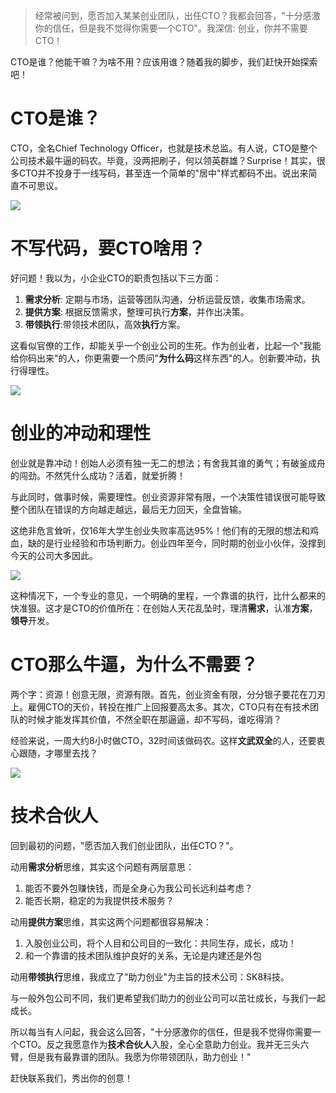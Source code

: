 > 经常被问到，愿否加入某某创业团队，出任CTO？我都会回答，"十分感激你的信任，但是我不觉得你需要一个CTO"。我深信: 创业，你并不需要CTO！

CTO是谁？他能干嘛？为啥不用？应该用谁？随着我的脚步，我们赶快开始探索吧！

# CTO是谁？

CTO，全名Chief Technology Officer，也就是技术总监。有人说，CTO是整个公司技术最牛逼的码农。毕竟，没两把刷子，何以领英群雄？Surprise！其实，很多CTO并不投身于一线写码，甚至连一个简单的"居中"样式都码不出。说出来简直不可思议。

![](https://media.giphy.com/media/xUPGcwDf2lneEamxHy/giphy.gif)

# 不写代码，要CTO啥用？

好问题！我以为，小企业CTO的职责包括以下三方面：

1. **需求分析**: 定期与市场，运营等团队沟通，分析运营反馈，收集市场需求。
1. **提供方案**: 根据反馈需求，整理可执行**方案**，并作出决策。
1. **带领执行**:带领技术团队，高效**执行**方案。

这看似官僚的工作，却能关乎一个创业公司的生死。作为创业者，比起一个"我能给你码出来"的人，你更需要一个质问"**为什么码**这样东西"的人。创新要冲动，执行得理性。

![](https://media.giphy.com/media/xzr5ZcFriO2PK/giphy.gif)

# 创业的冲动和理性

创业就是靠冲动！创始人必须有独一无二的想法；有舍我其谁的勇气；有破釜成舟的闯劲。不然凭什么成功？活着，就爱折腾！

与此同时，做事时候，需要理性。创业资源非常有限，一个决策性错误很可能导致整个团队在错误的方向越走越远，最后无力回天，全盘皆输。

这绝非危言耸听，仅16年大学生创业失败率高达95%！他们有的无限的想法和鸡血，缺的是行业经验和市场判断力。创业四年至今，同时期的创业小伙伴，没撑到今天的公司大多因此。

![](https://media.giphy.com/media/l3974K92SwdUBS9Nu/giphy.gif)

这种情况下，一个专业的意见，一个明确的里程，一个靠谱的执行，比什么都来的快准狠。这才是CTO的价值所在：在创始人天花乱坠时，理清**需求**，认准**方案**，**领导**开发。

# CTO那么牛逼，为什么不需要？

两个字：资源！创意无限，资源有限。首先，创业资金有限，分分银子要花在刀刃上。雇佣CTO的天价，转投在推广上回报要高太多。其次，CTO只有在有技术团队的时候才能发挥其价值，不然全职在那逼逼，却不写码，谁吃得消？

经验来说，一周大约8小时做CTO，32时间该做码农。这样**文武双全**的人，还要衷心跟随，才哪里去找？

![](https://media.giphy.com/media/lqv0eRP0AbOW4/giphy.gif)

# 技术合伙人

回到最初的问题，"愿否加入我们创业团队，出任CTO？"。

动用**需求分析**思维，其实这个问题有两层意思：

1. 能否不要外包赚快钱，而是全身心为我公司长远利益考虑？
1. 能否长期，稳定的为我提供技术服务？

动用**提供方案**思维，其实这两个问题都很容易解决：

1. 入股创业公司，将个人目和公司目的一致化：共同生存，成长，成功！
1. 和一个靠谱的技术团队维护良好的关系，无论是内建还是外包

动用**带领执行**思维，我成立了"助力创业"为主旨的技术公司：SK8科技。

与一般外包公司不同，我们更希望我们助力的创业公司可以茁壮成长，与我们一起成长。

所以每当有人问起，我会这么回答，"十分感激你的信任，但是我不觉得你需要一个CTO。反之我愿意作为**技术合伙人**入股，全心全意助力创业。我并无三头六臂，但是我有最靠谱的团队。我愿为你带领团队，助力创业！"

赶快联系我们，秀出你的创意！

